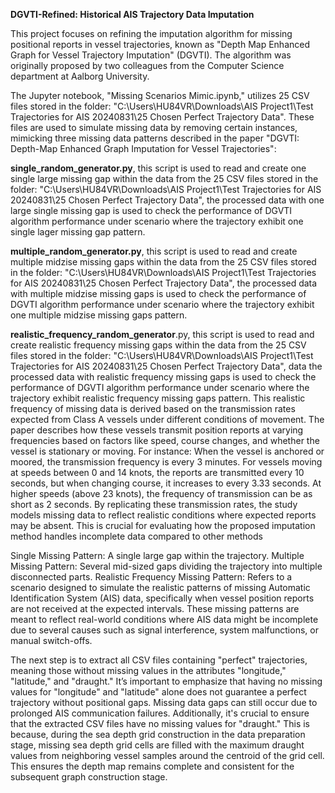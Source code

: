 **DGVTI-Refined: Historical AIS Trajectory Data Imputation**

This project focuses on refining the imputation algorithm for missing positional reports in vessel trajectories, known as "Depth Map Enhanced Graph for Vessel Trajectory Imputation" (DGVTI). The algorithm was originally proposed by two colleagues from the Computer Science department at Aalborg University.

The Jupyter notebook, "Missing Scenarios Mimic.ipynb," utilizes 25 CSV files stored in the folder: "C:\Users\HU84VR\Downloads\AIS Project1\Test Trajectories for AIS 20240831\25 Chosen Perfect Trajectory Data". These files are used to simulate missing data by removing certain instances, mimicking three missing data patterns described in the paper "DGVTI: Depth-Map Enhanced Graph Imputation for Vessel Trajectories":

**single_random_generator.py**, this script is used to read and create one single large missing gap within the data from the 25 CSV files stored in the folder: "C:\Users\HU84VR\Downloads\AIS Project1\Test Trajectories for AIS 20240831\25 Chosen Perfect Trajectory Data", the processed data with one large single missing gap is used to check the performance of DGVTI algorithm performance under scenario where the trajectory exhibit one single lager missing gap pattern.

**multiple_random_generator.py**, this script is used to read and create multiple midzise missing gaps within the data from the 25 CSV files stored in the folder: "C:\Users\HU84VR\Downloads\AIS Project1\Test Trajectories for AIS 20240831\25 Chosen Perfect Trajectory Data", the processed data with multiple midzise missing gaps is used to check the performance of DGVTI algorithm performance under scenario where the trajectory exhibit one multiple midzise missing gaps pattern.

**realistic_frequency_random_generator**.py, this script is used to read and create realistic frequency missing gaps within the data from the 25 CSV files stored in the folder: "C:\Users\HU84VR\Downloads\AIS Project1\Test Trajectories for AIS 20240831\25 Chosen Perfect Trajectory Data", data the processed data with realistic frequency missing gaps is used to check the performance of DGVTI algorithm performance under scenario where the trajectory exhibit realistic frequency missing gaps pattern. This realistic frequency of missing data is derived based on the transmission rates expected from Class A vessels under different conditions of movement. The paper describes how these vessels transmit position reports at varying frequencies based on factors like speed, course changes, and whether the vessel is stationary or moving. 
For instance: 
When the vessel is anchored or moored, the transmission frequency is every 3 minutes.
For vessels moving at speeds between 0 and 14 knots, the reports are transmitted every 10 seconds, but when changing course, it increases to every 3.33 seconds.
At higher speeds (above 23 knots), the frequency of transmission can be as short as 2 seconds.
By replicating these transmission rates, the study models missing data to reflect realistic conditions where expected reports may be absent. This is crucial for evaluating how the proposed imputation method handles incomplete data compared to other methods








Single Missing Pattern: A single large gap within the trajectory.
Multiple Missing Pattern: Several mid-sized gaps dividing the trajectory into multiple disconnected parts.
Realistic Frequency Missing Pattern: Refers to a scenario designed to simulate the realistic patterns of missing Automatic Identification System (AIS) data, specifically when vessel position reports are not received at the expected intervals. These missing patterns are meant to reflect real-world conditions where AIS data might be incomplete due to several causes such as signal interference, system malfunctions, or manual switch-offs.




The next step is to extract all CSV files containing "perfect" trajectories, meaning those without missing values in the attributes "longitude," "latitude," and "draught." It’s important to emphasize that having no missing values for "longitude" and "latitude" alone does not guarantee a perfect trajectory without positional gaps. Missing data gaps can still occur due to prolonged AIS communication failures. Additionally, it's crucial to ensure that the extracted CSV files have no missing values for "draught." This is because, during the sea depth grid construction in the data preparation stage, missing sea depth grid cells are filled with the maximum draught values from neighboring vessel samples around the centroid of the grid cell. This ensures the depth map remains complete and consistent for the subsequent graph construction stage.


